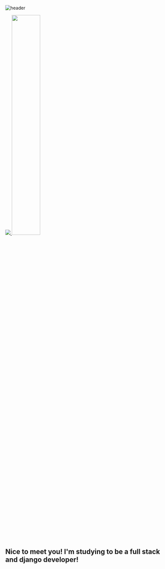 ![header](https://capsule-render.vercel.app/api?type=waving&color=gradient&height=120&animation=fadeIn&section=footer&text=🚗🚘🚛&fontAlign=70)
 
 
 
<a href="s">
  <img src="https://github-readme-stats.vercel.app/api/top-langs/?username=dkssud8150&exclude_repo=dkssud8150.github.io&layout=compact&theme=tokyonight" />
</a>

<a href="https://github.com/Seaya-do?tab=repositories">
  <img src=https://github.com/Seaya-do?tab-readme-stats.vercel.app/api?username=dkssud8150&theme=tokyonight&show_icons=true" width="42%" />
</a>

## Nice to meet you! I'm studying to be a full stack and django developer!


